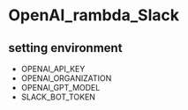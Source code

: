 # OpenAI_rambda_Slack


## setting environment
- OPENAI_API_KEY
- OPENAI_ORGANIZATION
- OPENAI_GPT_MODEL
- SLACK_BOT_TOKEN